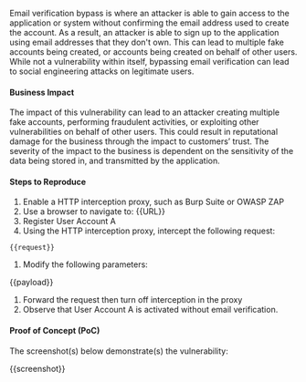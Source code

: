 Email verification bypass is where an attacker is able to gain access to the application or system without confirming the email address used to create the account. As a result,  an attacker is able to sign up to the application using email addresses that they don't own. This can lead to multiple fake accounts being created, or accounts being created on behalf of other users. While not a vulnerability within itself, bypassing email verification can lead to social engineering attacks on legitimate users.

#### Business Impact

The impact of this vulnerability can lead to an attacker creating multiple fake accounts, performing fraudulent activities, or exploiting other vulnerabilities on behalf of other users. This could result in reputational damage for the business through the impact to customers’ trust. The severity of the impact to the business is dependent on the sensitivity of the data being stored in, and transmitted by the application.

#### Steps to Reproduce

1. Enable a HTTP interception proxy, such as Burp Suite or OWASP ZAP
1. Use a browser to navigate to: {{URL}}
1. Register User Account A
1. Using the HTTP interception proxy, intercept the following request:

```HTTP
{{request}}
```

1. Modify the following parameters:

{{payload}}

1. Forward the request then turn off interception in the proxy
1. Observe that User Account A is activated without email verification.

#### Proof of Concept (PoC)

The screenshot(s) below demonstrate(s) the vulnerability:

{{screenshot}}
